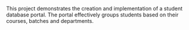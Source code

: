 This project demonstrates the creation and implementation of a student database portal. The portal effectively groups students based on their courses, batches and departments.

